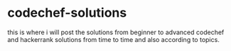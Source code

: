 # codechef-solutions
this is where i will post the solutions from beginner to advanced codechef and hackerrank solutions from time to time and also according to topics.
